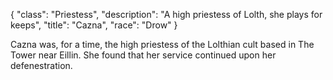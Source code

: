 {
    "class": "Priestess",
    "description": "A high priestess of Lolth, she plays for keeps",
    "title": "Cazna",
    "race": "Drow"
}

Cazna was, for a time, the high priestess of the Lolthian cult based in The Tower near Eillin. She found that her service continued upon her defenestration.